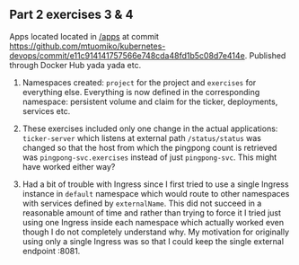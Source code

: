 ## Part 2 exercises 3 & 4

Apps located located in [/apps](https://github.com/mtuomiko/kubernetes-devops/tree/main/apps) at commit https://github.com/mtuomiko/kubernetes-devops/commit/e11c914141757566e748cda48fd1b5c08d7e414e. Published through Docker Hub yada yada etc.

1. Namespaces created: `project` for the project and `exercises` for everything else. Everything is now defined in the corresponding namespace: persistent volume and claim for the ticker, deployments, services etc. 

2. These exercises included only one change in the actual applications: `ticker-server` which listens at external path `/status/status` was changed so that the host from which the pingpong count is retrieved was `pingpong-svc.exercises` instead of just `pingpong-svc`. This might have worked either way?

3. Had a bit of trouble with Ingress since I first tried to use a single Ingress instance in `default` namespace which would route to other namespaces with services defined by `externalName`. This did not succeed in a reasonable amount of time and rather than trying to force it I tried just using one Ingress inside each namespace which actually worked even though I do not completely understand why. My motivation for originally using only a single Ingress was so that I could keep the single external endpoint :8081.